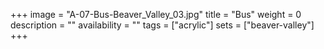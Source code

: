 +++
image = "A-07-Bus-Beaver_Valley_03.jpg"
title = "Bus"
weight = 0
description = ""
availability = ""
tags = ["acrylic"]
sets = ["beaver-valley"]
+++
